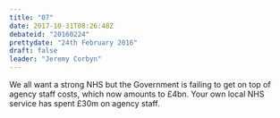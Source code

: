 ```yaml
---
title: "07"
date: 2017-10-31T08:26:48Z
debateid: "20160224"
prettydate: "24th February 2016"
draft: false
leader: "Jeremy Corbyn"
---
```


We all want a strong NHS but the Government is failing to get on top of agency staff costs, which now amounts to £4bn. Your own local NHS service has spent £30m on agency staff.
